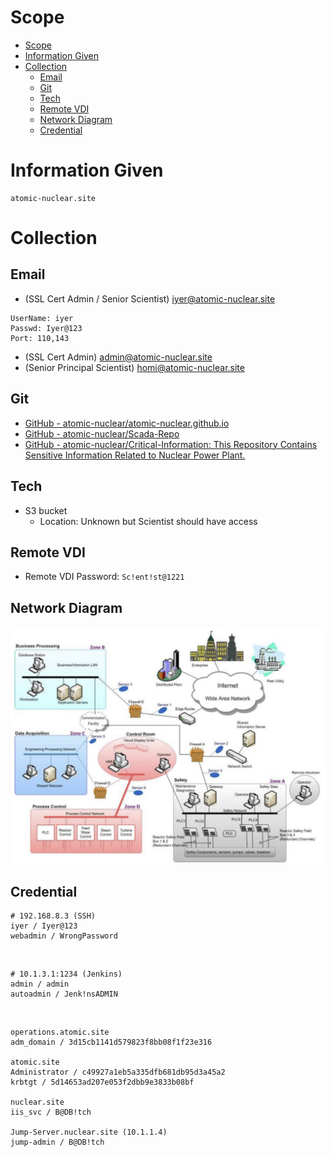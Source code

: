 # Scope

- [Scope](#scope)
- [Information Given](#information-given)
- [Collection](#collection)
  - [Email](#email)
  - [Git](#git)
  - [Tech](#tech)
  - [Remote VDI](#remote-vdi)
  - [Network Diagram](#network-diagram)
  - [Credential](#credential)

# Information Given
```
atomic-nuclear.site
```

# Collection

## Email
* (SSL Cert Admin / Senior Scientist)
iyer@atomic-nuclear.site

```
UserName: iyer
Passwd: Iyer@123
Port: 110,143
```

* (SSL Cert Admin)
admin@atomic-nuclear.site
* (Senior Principal Scientist)
homi@atomic-nuclear.site

## Git
- [GitHub - atomic-nuclear/atomic-nuclear.github.io](https://github.com/atomic-nuclear/atomic-nuclear.github.io)
- [GitHub - atomic-nuclear/Scada-Repo](https://github.com/atomic-nuclear/Scada-Repo)
- [GitHub - atomic-nuclear/Critical-Information: This Repository Contains Sensitive Information Related to Nuclear Power Plant.](https://github.com/atomic-nuclear/Critical-Information)

## Tech
* S3 bucket
  * Location: Unknown but Scientist should have access

## Remote VDI
- Remote VDI Password:  `Sc!ent!st@1221`

## Network Diagram
![picture 1](images/6b97ece5b0b5dac8cda58670220847b8abcbeb82e79a1131d08f72278ea7e5ab.png)  

## Credential

```
# 192.168.8.3 (SSH)
iyer / Iyer@123
webadmin / WrongPassword
```

<br/>

```
# 10.1.3.1:1234 (Jenkins)
admin / admin
autoadmin / Jenk!nsADMIN
```

<br/>

```
operations.atomic.site
adm_domain / 3d15cb1141d579823f8bb08f1f23e316

atomic.site
Administrator / c49927a1eb5a335dfb681db95d3a45a2  
krbtgt / 5d14653ad207e053f2dbb9e3833b08bf

nuclear.site
iis_svc / B@DB!tch

Jump-Server.nuclear.site (10.1.1.4)
jump-admin / B@DB!tch

```